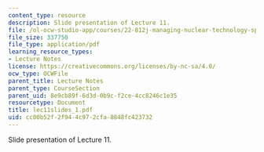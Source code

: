 ```yaml
---
content_type: resource
description: Slide presentation of Lecture 11.
file: /ol-ocw-studio-app/courses/22-812j-managing-nuclear-technology-spring-2004/cc00b52f2f944c972cfa8848fc423732_lec11slides_1.pdf
file_size: 337750
file_type: application/pdf
learning_resource_types:
- Lecture Notes
license: https://creativecommons.org/licenses/by-nc-sa/4.0/
ocw_type: OCWFile
parent_title: Lecture Notes
parent_type: CourseSection
parent_uid: 8e9cb89f-6d3d-0b9c-f2ce-4cc8246c1e35
resourcetype: Document
title: lec11slides_1.pdf
uid: cc00b52f-2f94-4c97-2cfa-8848fc423732
---
```

Slide presentation of Lecture 11.